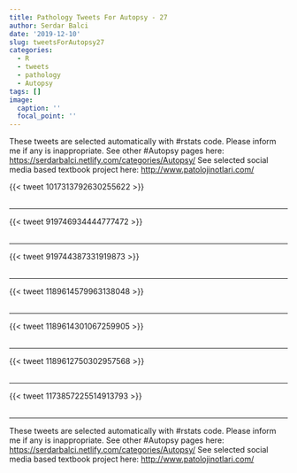 ```yaml
---
title: Pathology Tweets For Autopsy - 27
author: Serdar Balci
date: '2019-12-10'
slug: tweetsForAutopsy27
categories:
  - R
  - tweets
  - pathology
  - Autopsy
tags: []
image:
  caption: ''
  focal_point: ''
---
```



These tweets are selected automatically with #rstats code. Please inform me if any is inappropriate.
See other #Autopsy pages here: https://serdarbalci.netlify.com/categories/Autopsy/ 
See selected social media based textbook project here: http://www.patolojinotlari.com/

{{< tweet 1017313792630255622 >}}
<br>
<br>
<hr>
{{< tweet 919746934444777472 >}}
<br>
<br>
<hr>
{{< tweet 919744387331919873 >}}
<br>
<br>
<hr>
{{< tweet 1189614579963138048 >}}
<br>
<br>
<hr>
{{< tweet 1189614301067259905 >}}
<br>
<br>
<hr>
{{< tweet 1189612750302957568 >}}
<br>
<br>
<hr>
{{< tweet 1173857225514913793 >}}
<br>
<br>
<hr>


These tweets are selected automatically with #rstats code. Please inform me if any is inappropriate.
See other #Autopsy pages here: https://serdarbalci.netlify.com/categories/Autopsy/ 
See selected social media based textbook project here: http://www.patolojinotlari.com/
